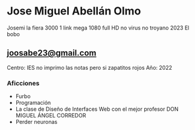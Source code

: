 # Jose Miguel Abellán Olmo
Josemi la fiera 3000 1 link mega 1080 full HD no virus no troyano 2023
El bobo
## joosabe23@gmail.com

Centro: IES no imprimo las notas pero si zapatitos rojos
Año: 2022

### Aficciones

- Furbo
- Programación
- La clase de Diseño de Interfaces Web con el mejor profesor DON MIGUEL ÁNGEL CORREDOR
- Perder neuronas

